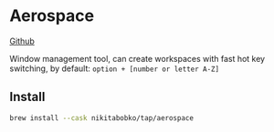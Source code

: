 # Aerospace

[Github](https://github.com/nikitabobko/AeroSpace)

Window management tool, can create workspaces with fast hot key switching, by default:
`option + [number or letter A-Z]`

## Install

```bash
brew install --cask nikitabobko/tap/aerospace
```
